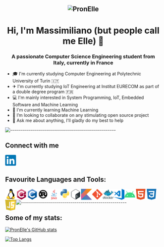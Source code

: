 <h2 align="center"><img src="https://komarev.com/ghpvc/?username=PronElle&style=flat-square" alt="PronElle" /></h2>

<h1 align="center">Hi, I'm Massimiliano (but people call me Elle) 👋</h1>
<h3 align="center">A passionate Computer Science Engineering student from Italy, currently in France </h3>

- 🎓 I'm currently studying Computer Engineering at Polytechnic University of Turin :it:
- ✈ I'm currently studying IoT Engineering at Institut EURECOM as part of a double degree program :fr:
- 💻  I'm mainly interested in System Programming, IoT, Embedded Software and Machine Learning 
- 🌱 I'm currently learning Machine Learning
- 👯 I’m looking to collaborate on any stimulating open source project
- 💬 Ask me about anything, I'll gladly do my best to help

![-----------------------------------------------------](https://raw.githubusercontent.com/andreasbm/readme/master/assets/lines/aqua.png)

## Connect with me
[<img height="35" width="35" src="https://raw.githubusercontent.com/lorcalhost/lorcalhost/master/icons/linkedin.svg" alt="lorcalhost | Linkedin" />][linkedin] &nbsp;


<!--
**PronElle/PronElle** is a ✨ _special_ ✨ repository because its `README.md` (this file) appears on your GitHub profile.

Here are some ideas to get you started:

- 🔭 I’m currently working on ...
- 🌱 I’m currently learning ...
- 👯 I’m looking to collaborate on ...
- 🤔 I’m looking for help with ...
- 💬 Ask me about ...
- 📫 How to reach me: ...
- 😄 Pronouns: ...
- ⚡ Fun fact: ...
-->


## Favourite Languages and Tools:
<img height="35" width="35" align="left" alt="Linux" width="26px" src="icons/linux.svg" />

<img height="35" width="35" align="left" alt="cplusplus" width="26px" src="icons/cpp.svg" />

<img height="35" width="35" align="left" alt="C" width="26px" src="icons/c.svg" />

<img height="35" width="35" align="left" alt="Rust" width="26px" src="icons/rust.svg" />

<img height="35" width="35" align="left" alt="Java" width="26px" src="icons/java.svg" />

<img height="35" width="35" align="left" alt="Python" width="26px" src="icons/python.svg" />

<img height="35" width="35" align="left" alt="bash" width="26px" src="icons/bash.svg" />

<img height="35" width="35" align="left" alt="kotlin" width="26px" src="icons/kotlin.svg" />

<img height="35" width="35" align="left" alt="Git" width="26px" src="icons/git.svg" />

<img height="35" width="35" align="left" alt="Docker" width="26px" src="icons/docker.svg" />

<img height="35" width="35" align="left" alt="Visual Studio Code" width="26px" src="https://raw.githubusercontent.com/github/explore/80688e429a7d4ef2fca1e82350fe8e3517d3494d/topics/visual-studio-code/visual-studio-code.png" />

<img height="35" width="35" align="left" alt="Android OS" width="26px" src="icons/android.svg" />

<img height="35" width="35" align="left" alt="HTML" width="26px" src="icons/html5.svg" />

<img height="35" width="35" align="left" alt="CSS" width="26px" src="icons/css3.svg" />

<img height="35" width="35" align="left" alt="JavaScript" width="26px" src="icons/js.svg" />

<br />

![-----------------------------------------------------](https://raw.githubusercontent.com/andreasbm/readme/master/assets/lines/aqua.png)


## Some of my stats:

[![PronElle's GitHub stats](https://github-readme-stats-alpha-rust.vercel.app/api?username=PronElle&show_icons=true&hide_border=true&count_private=true&title_color=2aa889&icon_color=599cab&text_color=99d1ce&bg_color=0c1016)](https://github.com/anuraghazra/github-readme-stats) &nbsp;

[![Top Langs](https://github-readme-stats.vercel.app/api/top-langs/?username=PronElle&layout=compact&langs_count=10&show_icons=true&hide_border=true&count_private=true&title_color=2aa889&icon_color=599cab&text_color=99d1ce&bg_color=0c1016)](https://github.com/anuraghazra/github-readme-stats)



[Linkedin]: https://www.linkedin.com/in/massimilianopronesti/
